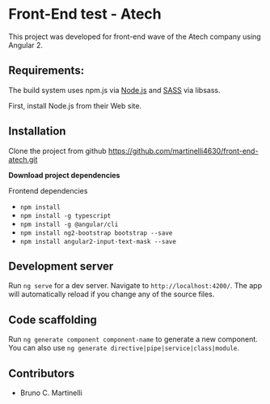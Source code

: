 # Front-End test - Atech

This project was developed for front-end wave of the Atech company using Angular 2.

## Requirements:

The build system uses npm.js via [Node.js](https://nodejs.org/en/) and [SASS](http://sass-lang.com/) via libsass.

First, install Node.js from their Web site.

## Installation

Clone the project from github https://github.com/martinelli4630/front-end-atech.git

**Download project dependencies**

Frontend dependencies
* `npm install`
* `npm install -g typescript`
* `npm install -g @angular/cli`
* `npm install ng2-bootstrap bootstrap --save`
* `npm install angular2-input-text-mask --save`

## Development server

Run `ng serve` for a dev server. Navigate to `http://localhost:4200/`. The app will automatically reload if you change any of the source files.

## Code scaffolding

Run `ng generate component component-name` to generate a new component. You can also use `ng generate directive|pipe|service|class|module`.

## Contributors

* Bruno C. Martinelli
